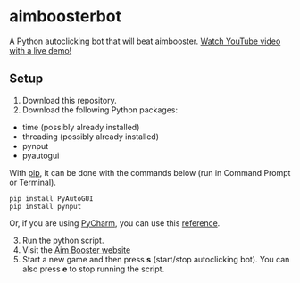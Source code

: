 # aimboosterbot
A Python autoclicking bot that will beat aimbooster. [Watch YouTube video with a live demo!](https://www.youtube.com/watch?v=5QyBe5innm0)

## Setup

1. Download this repository.
2. Download the following Python packages:
  - time (possibly already installed)
  - threading (possibly already installed)
  - pynput
  - pyautogui

  With [pip](https://pip.pypa.io/en/stable/installing/), it can be done with the commands below (run in Command Prompt or Terminal). 
```
pip install PyAutoGUI
pip install pynput
```
  Or, if you are using [PyCharm](https://www.jetbrains.com/pycharm/), you can use this [reference](https://www.jetbrains.com/help/pycharm/installing-uninstalling-and-upgrading-packages.html).

3. Run the python script.
4. Visit the [Aim Booster website](http://www.aimbooster.com/)
5. Start a new game and then press **s** (start/stop autoclicking bot). You can also press **e** to stop running the script.
